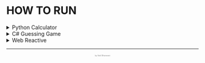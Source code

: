 # HOW TO RUN

<details>
<summary>
  Python Calculator
</summary>

```
cd python_calculator
python3 calculator.py
```
  
</details>
<details>
<summary>
  C# Guessing Game
</summary>

1. Open https://www.programiz.com/csharp-programming/online-compiler/
2. Copy and paste contents from file `/csharp_guess_game/Program.cs` into the compiler
3. Click run at the top
  
</details>
<details>
<summary>
  Web Reactive
</summary>

1. Go into file `/web_reactive` until you see 2 files.
2. Double click index.html and open it with a browser.
  
</details>


<hr>

<p align="center" style="font-size: 5px; color: gray;">
by Neil Bharwani
</p>
